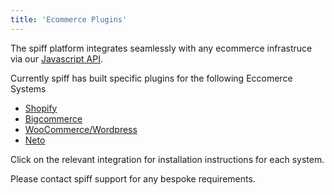 ```yaml
---
title: 'Ecommerce Plugins'
---
```


The spiff platform integrates seamlessly with any ecommerce infrastruce via our [Javascript API](https://help.spiff.com.au/developer/javascript-api).  

Currently spiff has built specific plugins for the following Eccomerce Systems 

* [Shopify](https://help.spiff.com.au/integrations/shopify) 
* [Bigcommerce]()
* [WooCommerce/Wordpress](https://help.spiff.com.au/integrations/wordpress)
* [Neto](https://help.spiff.com.au/integrations/neto-plugin)

Click on the relevant integration for installation instructions for each system. 

Please contact spiff support for any bespoke requirements. 